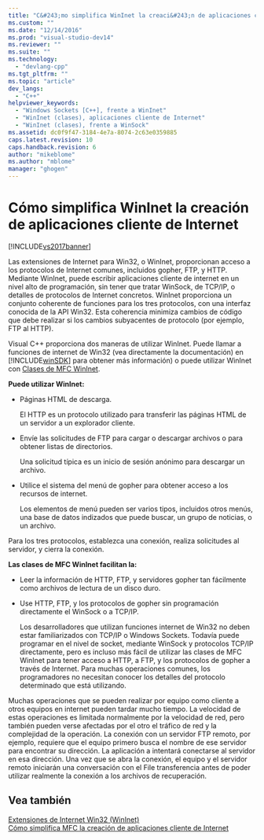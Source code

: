 ```yaml
---
title: "C&#243;mo simplifica WinInet la creaci&#243;n de aplicaciones cliente de Internet | Microsoft Docs"
ms.custom: ""
ms.date: "12/14/2016"
ms.prod: "visual-studio-dev14"
ms.reviewer: ""
ms.suite: ""
ms.technology: 
  - "devlang-cpp"
ms.tgt_pltfrm: ""
ms.topic: "article"
dev_langs: 
  - "C++"
helpviewer_keywords: 
  - "Windows Sockets [C++], frente a WinInet"
  - "WinInet (clases), aplicaciones cliente de Internet"
  - "WinInet (clases), frente a WinSock"
ms.assetid: dc0f9f47-3184-4e7a-8074-2c63e0359885
caps.latest.revision: 10
caps.handback.revision: 6
author: "mikeblome"
ms.author: "mblome"
manager: "ghogen"
---
```

# C&#243;mo simplifica WinInet la creaci&#243;n de aplicaciones cliente de Internet
[!INCLUDE[vs2017banner](../assembler/inline/includes/vs2017banner.md)]

Las extensiones de Internet para Win32, o WinInet, proporcionan acceso a los protocolos de Internet comunes, incluidos gopher, FTP, y HTTP.  Mediante WinInet, puede escribir aplicaciones cliente de internet en un nivel alto de programación, sin tener que tratar WinSock, de TCP\/IP, o detalles de protocolos de Internet concretos.  WinInet proporciona un conjunto coherente de funciones para los tres protocolos, con una interfaz conocida de la API Win32.  Esta coherencia minimiza cambios de código que debe realizar si los cambios subyacentes de protocolo \(por ejemplo, FTP al HTTP\).  
  
 Visual C\+\+ proporciona dos maneras de utilizar WinInet.  Puede llamar a funciones de internet de Win32 \(vea directamente la documentación\) en [!INCLUDE[winSDK](../atl/includes/winsdk_md.md)] para obtener más información\) o puede utilizar WinInet con [Clases de MFC WinInet](../mfc/mfc-classes-for-creating-internet-client-applications.md).  
  
 **Puede utilizar WinInet:**  
  
-   Páginas HTML de descarga.  
  
     El HTTP es un protocolo utilizado para transferir las páginas HTML de un servidor a un explorador cliente.  
  
-   Envíe las solicitudes de FTP para cargar o descargar archivos o para obtener listas de directorios.  
  
     Una solicitud típica es un inicio de sesión anónimo para descargar un archivo.  
  
-   Utilice el sistema del menú de gopher para obtener acceso a los recursos de internet.  
  
     Los elementos de menú pueden ser varios tipos, incluidos otros menús, una base de datos indizados que puede buscar, un grupo de noticias, o un archivo.  
  
 Para los tres protocolos, establezca una conexión, realiza solicitudes al servidor, y cierra la conexión.  
  
 **Las clases de MFC WinInet facilitan la:**  
  
-   Leer la información de HTTP, FTP, y servidores gopher tan fácilmente como archivos de lectura de un disco duro.  
  
-   Use HTTP, FTP, y los protocolos de gopher sin programación directamente el WinSock o a TCP\/IP.  
  
     Los desarrolladores que utilizan funciones internet de Win32 no deben estar familiarizados con TCP\/IP o Windows Sockets.  Todavía puede programar en el nivel de socket, mediante WinSock y protocolos TCP\/IP directamente, pero es incluso más fácil de utilizar las clases de MFC WinInet para tener acceso a HTTP, a FTP, y los protocolos de gopher a través de Internet.  Para muchas operaciones comunes, los programadores no necesitan conocer los detalles del protocolo determinado que está utilizando.  
  
 Muchas operaciones que se pueden realizar por equipo como cliente a otros equipos en internet pueden tardar mucho tiempo.  La velocidad de estas operaciones es limitada normalmente por la velocidad de red, pero también pueden verse afectadas por el otro el tráfico de red y la complejidad de la operación.  La conexión con un servidor FTP remoto, por ejemplo, requiere que el equipo primero busca el nombre de ese servidor para encontrar su dirección.  La aplicación a intentará conectarse al servidor en esa dirección.  Una vez que se abra la conexión, el equipo y el servidor remoto iniciarán una conversación con el File transferencia antes de poder utilizar realmente la conexión a los archivos de recuperación.  
  
## Vea también  
 [Extensiones de Internet Win32 \(WinInet\)](../mfc/win32-internet-extensions-wininet.md)   
 [Cómo simplifica MFC la creación de aplicaciones cliente de Internet](../mfc/how-mfc-makes-it-easier-to-create-internet-client-applications.md)